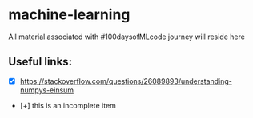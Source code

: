 # machine-learning
All material associated with #100daysofMLcode journey  will reside here

## Useful links:
- [x] https://stackoverflow.com/questions/26089893/understanding-numpys-einsum
- [+] this is an incomplete item


